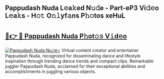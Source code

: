 ## Pappudash Nuda L𝚎a𝚔ed N𝚞𝚍e - Part-eP3 Vi𝚍𝚎o L𝚎a𝚔s - H𝚘𝚝 O𝚗𝚕yf𝚊ns P𝚑𝚘tos xeHuL

# <h2><a href="http://kf8g4b.oniu.top/?m=Pappudash+Nuda">🔗👉 🔴 Pappudash Nuda P𝚑ot𝚘𝚜 V𝚒d𝚎o</a></h2>

[![Pappudash Nuda Nu𝚍e𝚜](https://i.imgur.com/0qMVB7G.gif)](http://kf8g4b.oniu.top/?m=Pappudash+Nuda)
Virtual content creator and entertainer Pappudash Nuda, recognized for disseminating dance and lifestyle inspiration through trending dance trends and compact clips. Remarkable juggler Pappudash Nuda, acclaimed for their exceptional abilities and accomplishments in juggling various objects.  
